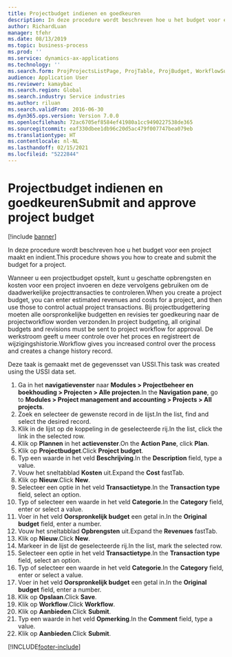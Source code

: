 ```yaml
---
title: Projectbudget indienen en goedkeuren
description: In deze procedure wordt beschreven hoe u het budget voor een project maakt en indient.
author: RichardLuan
manager: tfehr
ms.date: 08/13/2019
ms.topic: business-process
ms.prod: ''
ms.service: dynamics-ax-applications
ms.technology: ''
ms.search.form: ProjProjectsListPage, ProjTable, ProjBudget, WorkflowSubmitDialog
audience: Application User
ms.reviewer: kamaybac
ms.search.region: Global
ms.search.industry: Service industries
ms.author: riluan
ms.search.validFrom: 2016-06-30
ms.dyn365.ops.version: Version 7.0.0
ms.openlocfilehash: 72ac6705ef8584ef41980a1cc9490227538de365
ms.sourcegitcommit: eaf330dbee1db96c20d5ac479f007747bea079eb
ms.translationtype: HT
ms.contentlocale: nl-NL
ms.lasthandoff: 02/15/2021
ms.locfileid: "5222844"
---
```

# <a name="submit-and-approve-project-budget"></a><span data-ttu-id="3a429-103">Projectbudget indienen en goedkeuren</span><span class="sxs-lookup"><span data-stu-id="3a429-103">Submit and approve project budget</span></span>

[!include [banner](../../includes/banner.md)]

<span data-ttu-id="3a429-104">In deze procedure wordt beschreven hoe u het budget voor een project maakt en indient.</span><span class="sxs-lookup"><span data-stu-id="3a429-104">This procedure shows you how to create and submit the budget for a project.</span></span> 

<span data-ttu-id="3a429-105">Wanneer u een projectbudget opstelt, kunt u geschatte opbrengsten en kosten voor een project invoeren en deze vervolgens gebruiken om de daadwerkelijke projecttransacties te controleren.</span><span class="sxs-lookup"><span data-stu-id="3a429-105">When you create a project budget, you can enter estimated revenues and costs for a project, and then use those to control actual project transactions.</span></span> <span data-ttu-id="3a429-106">Bij projectbudgettering moeten alle oorspronkelijke budgetten en revisies ter goedkeuring naar de projectworkflow worden verzonden.</span><span class="sxs-lookup"><span data-stu-id="3a429-106">In project budgeting, all original budgets and revisions must be sent to project workflow for approval.</span></span> <span data-ttu-id="3a429-107">De werkstroom geeft u meer controle over het proces en registreert de wijzigingshistorie.</span><span class="sxs-lookup"><span data-stu-id="3a429-107">Workflow gives you increased control over the process and creates a change history record.</span></span>

<span data-ttu-id="3a429-108">Deze taak is gemaakt met de gegevensset van USSI.</span><span class="sxs-lookup"><span data-stu-id="3a429-108">This task was created using the USSI data set.</span></span>

1. <span data-ttu-id="3a429-109">Ga in het **navigatievenster** naar **Modules > Projectbeheer en boekhouding > Projecten > Alle projecten**.</span><span class="sxs-lookup"><span data-stu-id="3a429-109">In the **Navigation pane**, go to **Modules > Project management and accounting > Projects > All projects**.</span></span>
2. <span data-ttu-id="3a429-110">Zoek en selecteer de gewenste record in de lijst.</span><span class="sxs-lookup"><span data-stu-id="3a429-110">In the list, find and select the desired record.</span></span>
3. <span data-ttu-id="3a429-111">Klik in de lijst op de koppeling in de geselecteerde rij.</span><span class="sxs-lookup"><span data-stu-id="3a429-111">In the list, click the link in the selected row.</span></span>
4. <span data-ttu-id="3a429-112">Klik op **Plannen** in het **actievenster**.</span><span class="sxs-lookup"><span data-stu-id="3a429-112">On the **Action Pane**, click **Plan**.</span></span>
5. <span data-ttu-id="3a429-113">Klik op **Projectbudget**.</span><span class="sxs-lookup"><span data-stu-id="3a429-113">Click **Project budget**.</span></span>
6. <span data-ttu-id="3a429-114">Typ een waarde in het veld **Beschrijving**.</span><span class="sxs-lookup"><span data-stu-id="3a429-114">In the **Description** field, type a value.</span></span>
7. <span data-ttu-id="3a429-115">Vouw het sneltabblad **Kosten** uit.</span><span class="sxs-lookup"><span data-stu-id="3a429-115">Expand the **Cost** fastTab.</span></span>
8. <span data-ttu-id="3a429-116">Klik op **Nieuw**.</span><span class="sxs-lookup"><span data-stu-id="3a429-116">Click **New**.</span></span>
9. <span data-ttu-id="3a429-117">Selecteer een optie in het veld **Transactietype**.</span><span class="sxs-lookup"><span data-stu-id="3a429-117">In the **Transaction type** field, select an option.</span></span>
10. <span data-ttu-id="3a429-118">Typ of selecteer een waarde in het veld **Categorie**.</span><span class="sxs-lookup"><span data-stu-id="3a429-118">In the **Category** field, enter or select a value.</span></span>
11. <span data-ttu-id="3a429-119">Voer in het veld **Oorspronkelijk budget** een getal in.</span><span class="sxs-lookup"><span data-stu-id="3a429-119">In the **Original budget** field, enter a number.</span></span>
12. <span data-ttu-id="3a429-120">Vouw het sneltabblad **Opbrengsten** uit.</span><span class="sxs-lookup"><span data-stu-id="3a429-120">Expand the **Revenues** fastTab.</span></span>
13. <span data-ttu-id="3a429-121">Klik op **Nieuw**.</span><span class="sxs-lookup"><span data-stu-id="3a429-121">Click **New**.</span></span>
14. <span data-ttu-id="3a429-122">Markeer in de lijst de geselecteerde rij.</span><span class="sxs-lookup"><span data-stu-id="3a429-122">In the list, mark the selected row.</span></span>
15. <span data-ttu-id="3a429-123">Selecteer een optie in het veld **Transactietype**.</span><span class="sxs-lookup"><span data-stu-id="3a429-123">In the **Transaction type** field, select an option.</span></span>
16. <span data-ttu-id="3a429-124">Typ of selecteer een waarde in het veld **Categorie**.</span><span class="sxs-lookup"><span data-stu-id="3a429-124">In the **Category** field, enter or select a value.</span></span>
17. <span data-ttu-id="3a429-125">Voer in het veld **Oorspronkelijk budget** een getal in.</span><span class="sxs-lookup"><span data-stu-id="3a429-125">In the **Original budget** field, enter a number.</span></span>
18. <span data-ttu-id="3a429-126">Klik op **Opslaan**.</span><span class="sxs-lookup"><span data-stu-id="3a429-126">Click **Save**.</span></span>
19. <span data-ttu-id="3a429-127">Klik op **Workflow**.</span><span class="sxs-lookup"><span data-stu-id="3a429-127">Click **Workflow**.</span></span>
20. <span data-ttu-id="3a429-128">Klik op **Aanbieden**.</span><span class="sxs-lookup"><span data-stu-id="3a429-128">Click **Submit**.</span></span>
21. <span data-ttu-id="3a429-129">Typ een waarde in het veld **Opmerking**.</span><span class="sxs-lookup"><span data-stu-id="3a429-129">In the **Comment** field, type a value.</span></span>
22. <span data-ttu-id="3a429-130">Klik op **Aanbieden**.</span><span class="sxs-lookup"><span data-stu-id="3a429-130">Click **Submit**.</span></span>



[!INCLUDE[footer-include](../../../includes/footer-banner.md)]